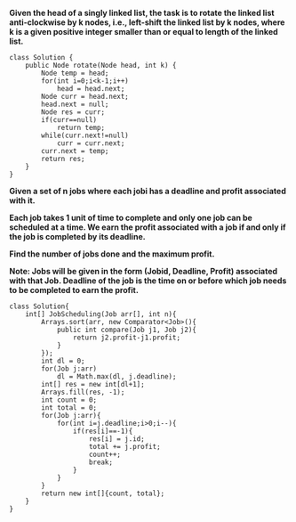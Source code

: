 **Given the head of a singly linked list, the task is to rotate the linked list anti-clockwise by k nodes, i.e., left-shift the linked list by k nodes, where k is a given positive integer smaller than or equal to length of the linked list.**
```
class Solution {
    public Node rotate(Node head, int k) {
        Node temp = head;
        for(int i=0;i<k-1;i++)
            head = head.next;
        Node curr = head.next;
        head.next = null;
        Node res = curr;
        if(curr==null)
            return temp;
        while(curr.next!=null)
            curr = curr.next;
        curr.next = temp;
        return res;
    }
}
```
**Given a set of n jobs where each jobi has a deadline and profit associated with it.**

**Each job takes 1 unit of time to complete and only one job can be scheduled at a time. We earn the profit associated with a job if and only if the job is completed by its deadline.**

**Find the number of jobs done and the maximum profit.**

**Note: Jobs will be given in the form (Jobid, Deadline, Profit) associated with that Job. Deadline of the job is the time on or before which job needs to be completed to earn the profit.**
```
class Solution{
    int[] JobScheduling(Job arr[], int n){
        Arrays.sort(arr, new Comparator<Job>(){
            public int compare(Job j1, Job j2){
                return j2.profit-j1.profit;
            }
        });
        int dl = 0;
        for(Job j:arr)
            dl = Math.max(dl, j.deadline);
        int[] res = new int[dl+1];
        Arrays.fill(res, -1);
        int count = 0;
        int total = 0;
        for(Job j:arr){
            for(int i=j.deadline;i>0;i--){
                if(res[i]==-1){
                    res[i] = j.id;
                    total += j.profit;
                    count++;
                    break;
                }
            }
        }
        return new int[]{count, total};
    }
}
```
